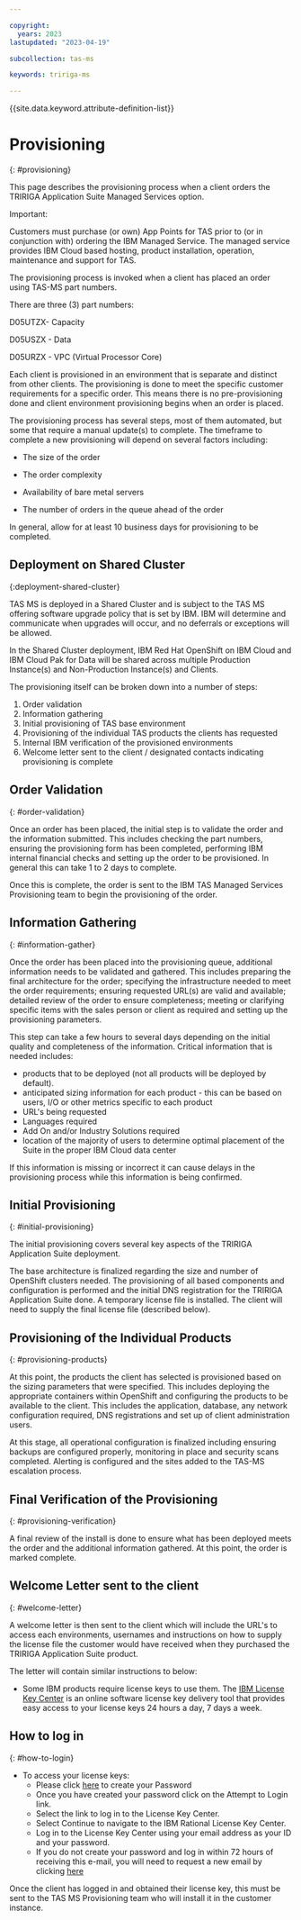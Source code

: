 ```yaml
---

copyright:
  years: 2023
lastupdated: "2023-04-19"

subcollection: tas-ms

keywords: tririga-ms

---
```


{{site.data.keyword.attribute-definition-list}}

# Provisioning
{: #provisioning}

This page describes the provisioning process when a client orders the TRIRIGA Application Suite Managed Services option.

Important:

Customers must purchase (or own) App Points for TAS prior to (or in conjunction with) ordering the IBM Managed Service. The managed service provides IBM Cloud based hosting, product installation, operation, maintenance and support for TAS.
 
The provisioning process is invoked when a client has placed an order using TAS-MS part numbers. 

There are three (3) part numbers:

D05UTZX- Capacity

D05USZX  - Data

D05URZX - VPC (Virtual Processor Core)

 
Each client is provisioned in an environment that is separate and distinct from other clients.  The provisioning is done to meet the specific customer requirements for a specific order.  This means there is no pre-provisioning done and client environment provisioning begins when an order is placed. 
 
The provisioning process has several steps, most of them automated, but some that require a manual update(s) to complete.  The timeframe to complete a new provisioning will depend on several factors including:
 
* The size of the order

*  The order complexity

* Availability of bare metal servers

* The number of orders in the queue ahead of the order

In general, allow for at least 10 business days for provisioning to be completed.
 
## Deployment on Shared Cluster
{:deployment-shared-cluster}

TAS MS is deployed in a Shared Cluster and is subject to the TAS MS offering software upgrade policy that is set by IBM. IBM will determine and communicate when upgrades will occur, and no deferrals or exceptions will be allowed.

In the Shared Cluster deployment, IBM Red Hat OpenShift on IBM Cloud and IBM Cloud Pak for Data will be shared across multiple Production Instance(s) and Non-Production Instance(s) and Clients. 



The provisioning itself can be broken down into a number of steps:
 
1. Order validation
2. Information gathering
3. Initial provisioning of TAS base environment
4. Provisioning of the individual TAS products the clients has requested
5. Internal IBM verification of the provisioned environments
6. Welcome letter sent to the client / designated contacts indicating provisioning is complete

## Order Validation
{: #order-validation}

Once an order has been placed, the initial step is to validate the order and the information submitted.  This includes checking the part numbers, ensuring the provisioning form has been completed, performing IBM internal financial checks and setting up the order to be provisioned.  In general this can take 1 to 2 days to complete.
 
Once this is complete, the order is sent to the IBM TAS Managed Services Provisioning team to begin the provisioning of the order.
 
## Information Gathering
{: #information-gather}

Once the order has been placed into the provisioning queue, additional information needs to be validated and gathered.  This includes preparing the final architecture for the order; specifying the infrastructure needed to meet the order requirements; ensuring requested URL(s) are valid and available; detailed review of the order to ensure completeness; meeting or clarifying specific items with the sales person or client as required and setting up the provisioning parameters.
 
This step can take a few hours to several days depending on the initial quality and completeness of the information.  Critical information that is needed includes:
 
- products that to be deployed (not all products will be deployed by default).
- anticipated sizing information for each product - this can be based on users, I/O or other metrics specific to each product
- URL's being requested
- Languages required
- Add On and/or Industry Solutions required
- location of the majority of users to determine optimal placement of the Suite in the proper IBM Cloud data center
 
If this information is missing or incorrect it can cause delays in the provisioning process while this information is being confirmed.
 
## Initial Provisioning
{: #initial-provisioning}

The initial provisioning covers several key aspects of the TRIRIGA Application Suite deployment.
 
The base architecture is finalized regarding the size and number of OpenShift clusters needed.  The provisioning of all based components and configuration is performed and the initial DNS registration for the TRIRIGA Application Suite done.  A temporary license file is installed.  The client will need to supply the final license file (described below).
 
## Provisioning of the Individual Products
{: #provisioning-products}

At this point, the products the client has selected is provisioned based on the sizing parameters that were specified.  This includes deploying the appropriate containers within OpenShift and configuring the products to be available to the client.  This includes the application, database, any network configuration required, DNS registrations and set up of client administration users. 
 
At this stage, all operational configuration is finalized including ensuring backups are configured properly, monitoring in place and security scans completed.  Alerting is configured and the sites added to the TAS-MS escalation process.
 
## Final Verification of the Provisioning
{: #provisioning-verification}

A final review of the install is done to ensure what has been deployed meets the order and the additional information gathered.  At this point, the order is marked complete.
 
## Welcome Letter sent to the client
{: #welcome-letter}

A welcome letter is then sent to the client which will include the URL's to access each environments, usernames and instructions on how to supply the license file the customer would have received when they purchased the TRIRIGA Application Suite product.
 
The letter will contain similar instructions to below:
* Some IBM products require license keys to use them. The [IBM License Key Center](https://licensing.subscribenet.com/control/ibmr/login) is an online software license key delivery tool that provides easy access to your license keys 24 hours a day, 7 days a week. 

## How to log in
{: #how-to-login}
 
* To access your license keys:
    * Please click [here](https://urldefense.proofpoint.com/v2/url?u=https-3A__licensing.subscribenet.com_service_ibmr_passwordfindertoken-3Ftoken-3DiBQqgLdNUxyuxE8Ik8PMKSMDo79ubDnPVuLzb6G50e8V6us7ubXZDYizfshmUft4n9qHifp1xZluaMEBCauDmw-253D-253D&d=DwMDaQ&c=jf_iaSHvJObTbx-siA1ZOg&r=bSeOIO3coRE67_IGnJbSkmdGrML0r3fDG4JKYOYSpt4&m=vXEs4tQw0jGZbxoe8CB4_ay45BzQckFiKIIZfFXQ8oI&s=sUdq8LY1rpYBZyrgdqQXnmvo4BePM0scOTmmhvZXUzE&e=) to create your Password
    * Once you have created your password click on the Attempt to Login link.
    * Select the link to log in to the License Key Center.
    * Select Continue to navigate to the IBM Rational License Key Center.
    * Log in to the License Key Center using your email address as your ID and your password.
    * If you do not create your password and log in within 72 hours of receiving this e-mail, you will need to request a new email by clicking  [here](https://urldefense.proofpoint.com/v2/url?u=https-3A__licensing.subscribenet.com_service_ibmr_passwordfindertoken-3Ftoken-3DiBQqgLdNUxyuxE8Ik8PMKSMDo79ubDnPVuLzb6G50e8V6us7ubXZDYizfshmUft4n9qHifp1xZluaMEBCauDmw-253D-253D&d=DwMDaQ&c=jf_iaSHvJObTbx-siA1ZOg&r=bSeOIO3coRE67_IGnJbSkmdGrML0r3fDG4JKYOYSpt4&m=vXEs4tQw0jGZbxoe8CB4_ay45BzQckFiKIIZfFXQ8oI&s=sUdq8LY1rpYBZyrgdqQXnmvo4BePM0scOTmmhvZXUzE&e=t)

Once the client has logged in and obtained their license key, this must be sent to the TAS MS Provisioning team who will install it in the customer instance.

